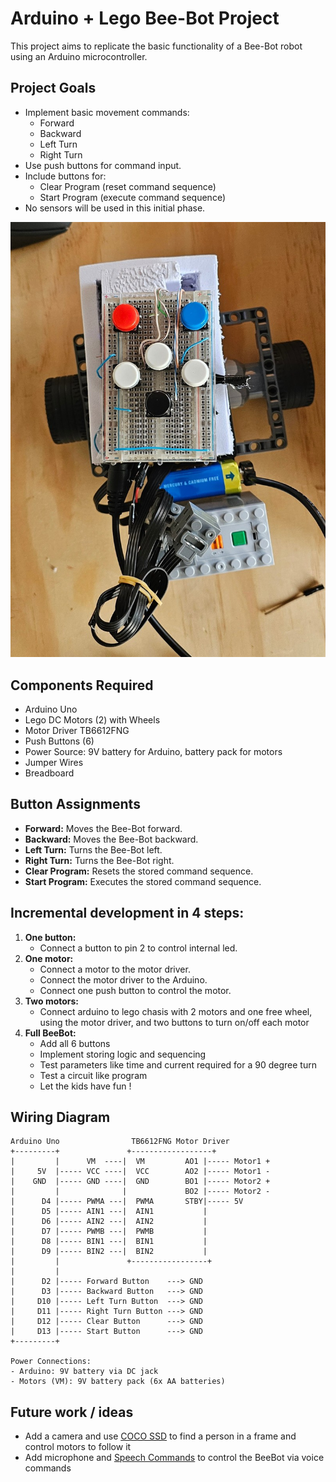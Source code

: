 # Arduino + Lego Bee-Bot Project

This project aims to replicate the basic functionality of a Bee-Bot robot using an Arduino microcontroller.

## Project Goals

* Implement basic movement commands:
    * Forward
    * Backward
    * Left Turn
    * Right Turn
* Use push buttons for command input.
* Include buttons for:
    * Clear Program (reset command sequence)
    * Start Program (execute command sequence)
* No sensors will be used in this initial phase.

![Lego + Arduino Bee-Bot](assets/beebot.jpg)

## Components Required

* Arduino Uno
* Lego DC Motors (2) with Wheels
* Motor Driver TB6612FNG
* Push Buttons (6)
* Power Source: 9V battery for Arduino, battery pack for motors
* Jumper Wires
* Breadboard

## Button Assignments

* **Forward:** Moves the Bee-Bot forward.
* **Backward:** Moves the Bee-Bot backward.
* **Left Turn:** Turns the Bee-Bot left.
* **Right Turn:** Turns the Bee-Bot right.
* **Clear Program:** Resets the stored command sequence.
* **Start Program:** Executes the stored command sequence.

## Incremental development in 4 steps:

1.  **One button:**
    * Connect a button to pin 2 to control internal led.
2.  **One motor:**
    * Connect a motor to the motor driver.
    * Connect the motor driver to the Arduino.
    * Connect one push button to control the motor.
3.  **Two motors:**
    * Connect arduino to lego chasis with 2 motors and one free wheel, using the motor driver, and two buttons to turn on/off each motor
4.  **Full BeeBot:**
    * Add all 6 buttons
    * Implement storing logic and sequencing
    * Test parameters like time and current required for a 90 degree turn
    * Test a circuit like program
    * Let the kids have fun !

## Wiring Diagram

```
Arduino Uno                TB6612FNG Motor Driver
+---------+               +------------------+
|         |      VM  ----|  VM         AO1 |----- Motor1 +
|     5V  |----- VCC ----|  VCC        AO2 |----- Motor1 -
|    GND  |----- GND ----|  GND        BO1 |----- Motor2 +
|         |              |             BO2 |----- Motor2 -
|      D4 |----- PWMA ---|  PWMA       STBY|----- 5V
|      D5 |----- AIN1 ---|  AIN1           |
|      D6 |----- AIN2 ---|  AIN2           |
|      D7 |----- PWMB ---|  PWMB           |
|      D8 |----- BIN1 ---|  BIN1           |
|      D9 |----- BIN2 ---|  BIN2           |
|         |               +-----------------+
|         |
|      D2 |----- Forward Button    ---> GND
|      D3 |----- Backward Button   ---> GND
|     D10 |----- Left Turn Button  ---> GND
|     D11 |----- Right Turn Button ---> GND
|     D12 |----- Clear Button      ---> GND
|     D13 |----- Start Button      ---> GND
+---------+

Power Connections:
- Arduino: 9V battery via DC jack
- Motors (VM): 9V battery pack (6x AA batteries)

```

## Future work / ideas

* Add a camera and use [COCO SSD](https://github.com/tensorflow/tfjs-models/blob/master/coco-ssd) to find a person in a frame and control motors to follow it
* Add microphone and [Speech Commands](https://github.com/tensorflow/tfjs-models/blob/master/speech-commands) to control the BeeBot via voice commands
